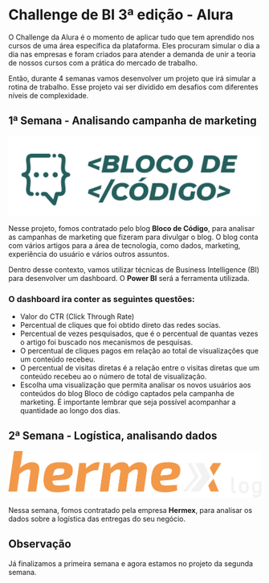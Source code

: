 # Challenge de BI 3ª edição - Alura

O Challenge da Alura é o momento de aplicar tudo que tem aprendido nos cursos de uma área específica da plataforma. Eles procuram simular o dia a dia nas empresas e foram criados para atender a demanda de unir a teoria de nossos cursos com a prática do mercado de trabalho.

Então, durante 4 semanas vamos desenvolver um projeto que irá simular a rotina de trabalho. Esse projeto vai ser dividido em desafios com diferentes níveis de complexidade.


## 1ª Semana - Analisando campanha de marketing

<div align="center">
<img src="img/logo-bloco-de-codigo.png" width="800px" />
</div>

Nesse projeto, fomos contratado pelo blog **Bloco de Código**, para analisar as campanhas de marketing que fizeram para divulgar o blog. O blog conta com vários artigos para a área de tecnologia, como dados, marketing, experiência do usuário e vários outros assuntos.


Dentro desse contexto, vamos utilizar técnicas de Business Intelligence (BI) para desenvolver um dashboard. O **Power BI** será a ferramenta utilizada.


### O dashboard ira conter as seguintes questões:

* Valor do CTR (Click Through Rate)
* Percentual de cliques que foi obtido direto das redes socias.
* Percentual de vezes pesquisados, que é o percentual de quantas vezes o artigo foi buscado nos mecanismos de pesquisas.
* O percentual de cliques pagos em relação ao total de visualizações que um conteúdo recebeu.
* O percentual de visitas diretas é a relação entre o visitas diretas que um conteúdo recebeu ao o número de total de visualização.
* Escolha uma visualização que permita analisar os novos usuários aos conteúdos do blog Bloco de código captados pela campanha de marketing. É importante lembrar que seja possível acompanhar a quantidade ao longo dos dias.



## 2ª Semana - Logística, analisando dados 

<div align="center">
<img src="img/Hermex_logo.png" width="800px" />
</div>

Nessa semana, fomos contratado pela empresa **Hermex**, para analisar os dados sobre a logística das entregas do seu negócio.


## Observação

Já finalizamos a primeira semana e agora estamos no projeto da segunda semana.